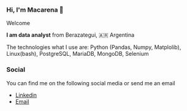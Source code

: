 ### Hi, I'm Macarena 👋

Welcome

**I am data analyst** from Berazategui, 🇦🇷 Argentina

The technologies what I use are: Python (Pandas, Numpy, Matplolib), Linux(bash), PostgreSQL, MariaDB, MongoDB, Selenium

### Social
You can find me on the following social media or send me an email

* [Linkedin](https://www.linkedin.com/in/macarenaacosta/)
* [Email](macarenaa988@gmail.com)
